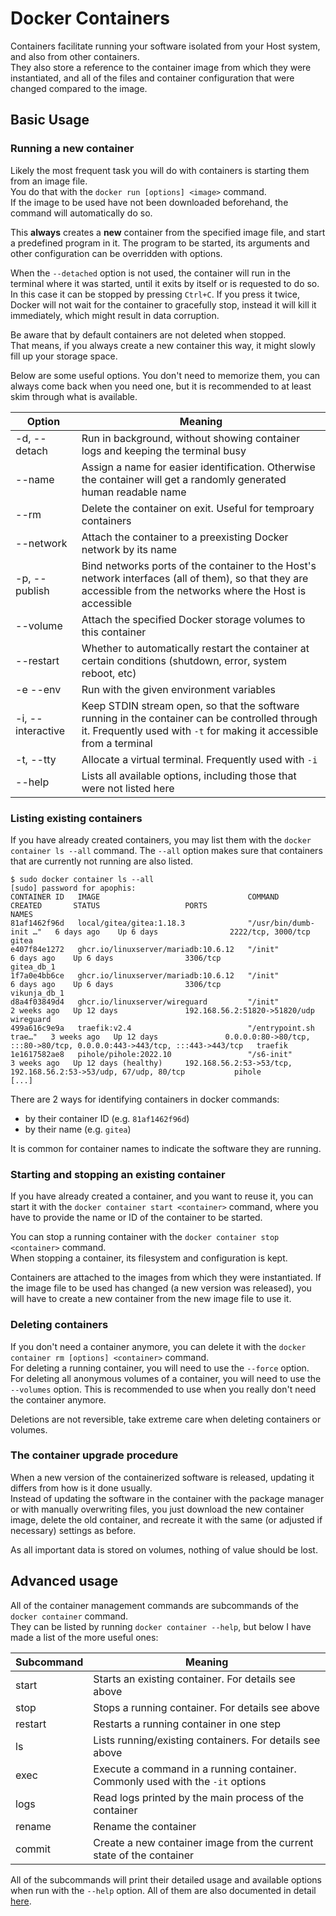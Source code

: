 # Docker Containers

Containers facilitate running your software isolated from your Host system, and also from other containers.  
They also store a reference to the container image from which they were instantiated,
and all of the files and container configuration that were changed compared to the image.

## Basic Usage

### Running a new container

Likely the most frequent task you will do with containers is starting them from an image file.  
You do that with the `docker run [options] <image>` command.  
If the image to be used have not been downloaded beforehand, the command will automatically do so.

This **always** creates a **new** container from the specified image file, and start a predefined program in it. The program to be started, its arguments and other configuration can be overridden with options.

When the `--detached` option is not used, the container will run in the terminal where it was started, until it exits by itself or is requested to do so.
In this case it can be stopped by pressing `Ctrl+C`. If you press it twice, Docker will not wait for the container to gracefully stop, instead it will kill it immediately, which might result in data corruption.

Be aware that by default containers are not deleted when stopped.  
That means, if you always create a new container this way, it might slowly fill up your storage space.

Below are some useful options. You don't need to memorize them, you can always come back when you need one, but it is recommended to at least skim through what is available.

|Option|Meaning|  
|---|---|
|-d, --detach|Run in background, without showing container logs and keeping the terminal busy|
|--name|Assign a name for easier identification. Otherwise the container will get a randomly generated human readable name|
|--rm|Delete the container on exit. Useful for temproary containers|
|--network|Attach the container to a preexisting Docker network by its name|
|-p, --publish|Bind networks ports of the container to the Host's network interfaces (all of them), so that they are accessible from the networks where the Host is accessible|
|--volume|Attach the specified Docker storage volumes to this container|
|--restart|Whether to automatically restart the container at certain conditions (shutdown, error, system reboot, etc)|
|-e --env|Run with the given environment variables|
|-i, --interactive|Keep STDIN stream open, so that the software running in the container can be controlled through it. Frequently used with `-t` for making it accessible from a terminal|
|-t, --tty|Allocate a virtual terminal. Frequently used with `-i`|
|--help|Lists all available options, including those that were not listed here|

### Listing existing containers

If you have already created containers, you may list them with the `docker container ls --all` command. The `--all` option makes sure that containers that are currently not running are also listed.

```
$ sudo docker container ls --all
[sudo] password for apophis:
CONTAINER ID   IMAGE                                 COMMAND                  CREATED       STATUS                   PORTS                                                                      NAMES
81af1462f96d   local/gitea/gitea:1.18.3              "/usr/bin/dumb-init …"   6 days ago    Up 6 days                2222/tcp, 3000/tcp                                                         gitea
e407f84e1272   ghcr.io/linuxserver/mariadb:10.6.12   "/init"                  6 days ago    Up 6 days                3306/tcp                                                                   gitea_db_1
1f7a0e4bb6ce   ghcr.io/linuxserver/mariadb:10.6.12   "/init"                  6 days ago    Up 6 days                3306/tcp                                                                   vikunja_db_1
d8a4f03849d4   ghcr.io/linuxserver/wireguard         "/init"                  2 weeks ago   Up 12 days               192.168.56.2:51820->51820/udp                                              wireguard
499a616c9e9a   traefik:v2.4                          "/entrypoint.sh trae…"   3 weeks ago   Up 12 days               0.0.0.0:80->80/tcp, :::80->80/tcp, 0.0.0.0:443->443/tcp, :::443->443/tcp   traefik
1e1617582ae8   pihole/pihole:2022.10                 "/s6-init"               3 weeks ago   Up 12 days (healthy)     192.168.56.2:53->53/tcp, 192.168.56.2:53->53/udp, 67/udp, 80/tcp           pihole
[...]
```

There are 2 ways for identifying containers in docker commands:
- by their container ID (e.g. `81af1462f96d`)
- by their name (e.g. `gitea`)

It is common for container names to indicate the software they are running.

### Starting and stopping an existing container

If you have already created a container, and you want to reuse it, you can start it with the `docker container start <container>` command, where you have to provide the name or ID of the container to be started.

You can stop a running container with the `docker container stop <container>` command.  
When stopping a container, its filesystem and configuration is kept.

Containers are attached to the images from which they were instantiated.
If the image file to be used has changed (a new version was released), you will have to create a new container from the new image file to use it.

### Deleting containers

If you don't need a container anymore, you can delete it with the `docker container rm [options] <container>` command.  
For deleting a running container, you will need to use the `--force` option.  
For deleting all anonymous volumes of a container, you will need to use the `--volumes` option. This is recommended to use when you really don't need the container anymore.

Deletions are not reversible, take extreme care when deleting containers or volumes.

### The container upgrade procedure

When a new version of the containerized software is released, updating it differs from how is it done usually.  
Instead of updating the software in the container with the package manager or with manually overwriting files, you just download the new container image, delete the old container, and recreate it with the same (or adjusted if necessary) settings as before.

As all important data is stored on volumes, nothing of value should be lost.

## Advanced usage

All of the container management commands are subcommands of the `docker container` command.  
They can be listed by running `docker container --help`, but below I have made a list of the more useful ones:

|Subcommand|Meaning|
|---|---|
|start|Starts an existing container. For details see above|
|stop|Stops a running container. For details see above|
|restart|Restarts a running container in one step|
|ls|Lists running/existing containers. For details see above|
|exec|Execute a command in a running container. Commonly used with the `-it` options|
|logs|Read logs printed by the main process of the container|
|rename|Rename the container|
|commit|Create a new container image from the current state of the container|

All of the subcommands will print their detailed usage and available options when run with the `--help` option.
All of them are also documented in detail [here](https://docs.docker.com/engine/reference/commandline/container/).